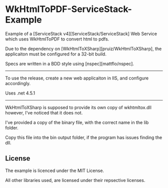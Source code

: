 WkHtmlToPDF-ServiceStack-Example
================================

Example of a [ServiceStack v4][ServiceStack/ServiceStack] Web Service which uses WkHtmlToPDF to convert html to pdfs.

Due to the dependency on [WkHtmlToXSharp][pruiz/WkHtmlToXSharp], the applicaiton must be configured for a 32-bit build.

Specs are written in a BDD style using [nspec][mattflo/nspec].

---

To use the release, create a new web applicaiton in IIS, and configure accordingly.

Uses .net 4.5.1

---

WkHtmlToXSharp is supposed to provide its own copy of wkhtmltox.dll however,
I've noticed that it does not.

I've provided a copy of the binary file, with the correct name in the lib folder.

Copy this file into the bin output folder, if the program has issues finding the dll.


License
-------
The example is licenced under the MIT License. 

All other libraries used, are licensed under their repsective licenses. 
